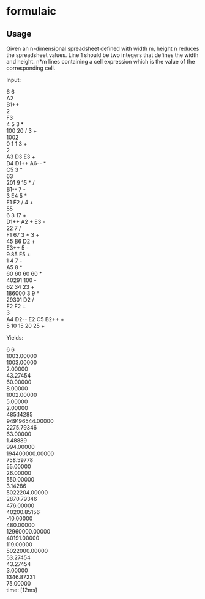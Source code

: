 # formulaic

## Usage

Given an n-dimensional spreadsheet defined with width m, height n reduces the spreadsheet values.
Line 1 should be two integers that defines the width and height. n*m lines containing a cell expression
which is the value of the corresponding cell.

Input:

6 6  
A2  
B1++  
2  
F3    
4 5 3 *  
100 20 / 3 +  
1002  
0 1 1 3 +  
2  
A3 D3 E3 +  
D4 D1++ A6-- *  
C5 3 *  
63  
201 9 15 * /  
B1-- 7 -  
3 E4 5 *  
E1 F2 / 4 +  
55  
6 3 17 +  
D1++ A2 + E3 -  
22 7 /  
F1 67 3 * 3 +  
45 B6 D2 +  
E3++ 5 -  
9.85 E5 +  
1 4 7 -  
A5 8 *  
60 60 60 60 *  
40291 100 -  
62 34 23 +  
186000 3 9 *  
29301 D2 /  
E2 F2 +  
3  
A4 D2-- E2 C5 B2++ +  
5 10 15 20 25 +  

Yields:

6 6  
1003.00000  
1003.00000  
2.00000  
43.27454  
60.00000  
8.00000  
1002.00000  
5.00000  
2.00000  
485.14285  
949196544.00000  
2275.79346  
63.00000  
1.48889  
994.00000  
194400000.00000  
758.59778  
55.00000  
26.00000  
550.00000  
3.14286  
5022204.00000  
2870.79346  
476.00000  
40200.85156  
-10.00000  
480.00000  
12960000.00000  
40191.00000  
119.00000  
5022000.00000  
53.27454  
43.27454  
3.00000  
1346.87231  
75.00000  
time: [12ms]